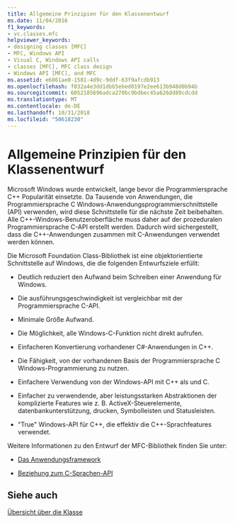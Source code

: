 ```yaml
---
title: Allgemeine Prinzipien für den Klassenentwurf
ms.date: 11/04/2016
f1_keywords:
- vc.classes.mfc
helpviewer_keywords:
- designing classes [MFC]
- MFC, Windows API
- Visual C, Windows API calls
- classes [MFC], MFC class design
- Windows API [MFC], and MFC
ms.assetid: e6861ae0-1581-4d9c-9ddf-63f9afcdb913
ms.openlocfilehash: f032a4e3dd1dbb5ebed0197e2ee613b948d0b94b
ms.sourcegitcommit: 6052185696adca270bc9bdbec45a626dd89cdcdd
ms.translationtype: MT
ms.contentlocale: de-DE
ms.lasthandoff: 10/31/2018
ms.locfileid: "50618230"
---
```

# <a name="general-class-design-philosophy"></a>Allgemeine Prinzipien für den Klassenentwurf

Microsoft Windows wurde entwickelt, lange bevor die Programmiersprache C++ Popularität einsetzte. Da Tausende von Anwendungen, die Programmiersprache C Windows-Anwendungsprogrammierschnittstelle (API) verwenden, wird diese Schnittstelle für die nächste Zeit beibehalten. Alle C++-Windows-Benutzeroberfläche muss daher auf der prozeduralen Programmiersprache C-API erstellt werden. Dadurch wird sichergestellt, dass die C++-Anwendungen zusammen mit C-Anwendungen verwendet werden können.

Die Microsoft Foundation Class-Bibliothek ist eine objektorientierte Schnittstelle auf Windows, die die folgenden Entwurfsziele erfüllt:

- Deutlich reduziert den Aufwand beim Schreiben einer Anwendung für Windows.

- Die ausführungsgeschwindigkeit ist vergleichbar mit der Programmiersprache C-API.

- Minimale Größe Aufwand.

- Die Möglichkeit, alle Windows-C-Funktion nicht direkt aufrufen.

- Einfacheren Konvertierung vorhandener C#-Anwendungen in C++.

- Die Fähigkeit, von der vorhandenen Basis der Programmiersprache C Windows-Programmierung zu nutzen.

- Einfachere Verwendung von der Windows-API mit C++ als und C.

- Einfacher zu verwendende, aber leistungsstarken Abstraktionen der komplizierte Features wie z. B. ActiveX-Steuerelemente, datenbankunterstützung, drucken, Symbolleisten und Statusleisten.

- "True" Windows-API für C++, die effektiv die C++-Sprachfeatures verwendet.

Weitere Informationen zu den Entwurf der MFC-Bibliothek finden Sie unter:

- [Das Anwendungsframework](../mfc/application-framework.md)

- [Beziehung zum C-Sprachen-API](../mfc/relationship-to-the-c-language-api.md)

## <a name="see-also"></a>Siehe auch

[Übersicht über die Klasse](../mfc/class-library-overview.md)

